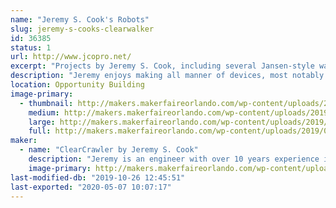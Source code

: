 ```yaml
---
name: "Jeremy S. Cook's Robots"
slug: jeremy-s-cooks-clearwalker
id: 36385
status: 1
url: http://www.jcopro.net/
excerpt: "Projects by Jeremy S. Cook, including several Jansen-style walkers, and other surprises!"
description: "Jeremy enjoys making all manner of devices, most notably several Jansen walkers, and a new omni-wheel robot that will be spinning on or near his exhibit."
location: Opportunity Building
image-primary:
  - thumbnail: http://makers.makerfaireorlando.com/wp-content/uploads/2019/08/logo-template-cc-150x150.jpg
    medium: http://makers.makerfaireorlando.com/wp-content/uploads/2019/08/logo-template-cc-300x169.jpg
    large: http://makers.makerfaireorlando.com/wp-content/uploads/2019/08/logo-template-cc-1024x576.jpg
    full: http://makers.makerfaireorlando.com/wp-content/uploads/2019/08/logo-template-cc.jpg
maker:
  - name: "ClearCrawler by Jeremy S. Cook"
    description: "Jeremy is an engineer with over 10 years experience in manufacturing automation, and has a BSME from Clemson University. Now he writes about technology and makes interesting contraptions, building anything that comes into his mind!"
    image-primary: http://makers.makerfaireorlando.com/wp-content/uploads/2016/05/profile-pic-jcook-1024x1024.jpg
last-modified-db: "2019-10-26 12:45:51"
last-exported: "2020-05-07 10:07:17"
---
```

